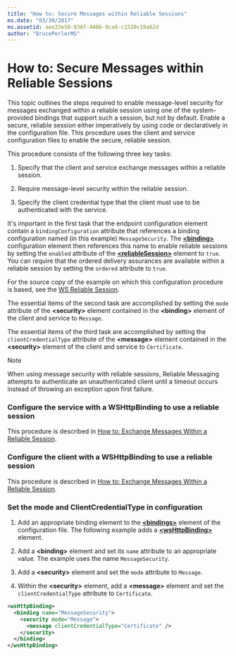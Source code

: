 ```yaml
---
title: "How to: Secure Messages within Reliable Sessions"
ms.date: "03/30/2017"
ms.assetid: aee33e50-936f-4486-9ca8-c1520c19a62d
author: "BrucePerlerMS"
---
```


# How to: Secure Messages within Reliable Sessions

This topic outlines the steps required to enable message-level security for messages exchanged within a reliable session using one of the system-provided bindings that support such a session, but not by default. Enable a secure, reliable session either imperatively by using code or declaratively in the configuration file. This procedure uses the client and service configuration files to enable the secure, reliable session.

This procedure consists of the following three key tasks:

1. Specify that the client and service exchange messages within a reliable session.

1. Require message-level security within the reliable session.

1. Specify the client credential type that the client must use to be authenticated with the service.

It's important in the first task that the endpoint configuration element contain a `bindingConfiguration` attribute that references a binding configuration named (in this example) `MessageSecurity`. The [**\<binding>**](../../../../docs/framework/misc/binding.md) configuration element then references this name to enable reliable sessions by setting the `enabled` attribute of the [**\<reliableSession>**](https://msdn.microsoft.com/library/9c93818a-7dfa-43d5-b3a1-1aafccf3a00b) element to `true`. You can require that the ordered delivery assurances are available within a reliable session by setting the `ordered` attribute to `true`.

For the source copy of the example on which this configuration procedure is based, see the [WS Reliable Session](../../../../docs/framework/wcf/samples/ws-reliable-session.md).

The essential items of the second task are accomplished by setting the `mode` attribute of the **\<security>** element contained in the **\<binding>** element of the client and service to `Message`.

The essential items of the third task are accomplished by setting the `clientCredentialType` attribute of the **\<message>** element contained in the **\<security>** element of the client and service to `Certificate`.

> [!NOTE]
> When using message security with reliable sessions, Reliable Messaging attempts to authenticate an unauthenticated client until a timeout occurs instead of throwing an exception upon first failure.

### Configure the service with a WSHttpBinding to use a reliable session

This procedure is described in [How to: Exchange Messages Within a Reliable Session](../../../../docs/framework/wcf/feature-details/how-to-exchange-messages-within-a-reliable-session.md).

### Configure the client with a WSHttpBinding to use a reliable session

This procedure is described in [How to: Exchange Messages Within a Reliable Session](../../../../docs/framework/wcf/feature-details/how-to-exchange-messages-within-a-reliable-session.md).

### Set the mode and ClientCredentialType in configuration

1. Add an appropriate binding element to the [**\<bindings>**](../../../../docs/framework/configure-apps/file-schema/wcf/bindings.md) element of the configuration file. The following example adds a [**\<wsHttpBinding>**](../../../../docs/framework/configure-apps/file-schema/wcf/wshttpbinding.md) element.

1. Add a **\<binding>** element and set its `name` attribute to an appropriate value. The example uses the name `MessageSecurity`.

1. Add a **\<security>** element and set the `mode` attribute to `Message`.

1. Within the **\<security>** element, add a **\<message>** element and set the `clientCredentialType` attribute to `Certificate`.

```xml
<wsHttpBinding>
  <binding name="MessageSecurity">
    <security mode="Message">
      <message clientCredentialType="Certificate" />
    </security>
  </binding>
</wsHttpBinding>
```
